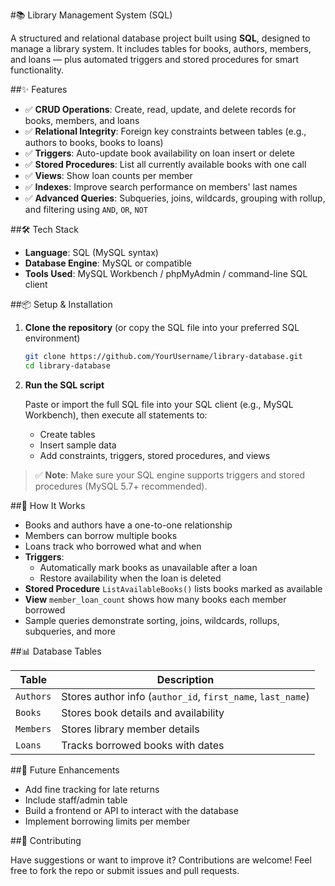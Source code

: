 #📚 Library Management System (SQL)

A structured and relational database project built using **SQL**, designed to manage a library system. It includes tables for books, authors, members, and loans — plus automated triggers and stored procedures for smart functionality.

##✨ Features

* ✅ **CRUD Operations**: Create, read, update, and delete records for books, members, and loans  
* ✅ **Relational Integrity**: Foreign key constraints between tables (e.g., authors to books, books to loans)  
* ✅ **Triggers**: Auto-update book availability on loan insert or delete  
* ✅ **Stored Procedures**: List all currently available books with one call  
* ✅ **Views**: Show loan counts per member  
* ✅ **Indexes**: Improve search performance on members' last names  
* ✅ **Advanced Queries**: Subqueries, joins, wildcards, grouping with rollup, and filtering using `AND`, `OR`, `NOT`

##🛠️ Tech Stack

* **Language**: SQL (MySQL syntax)
* **Database Engine**: MySQL or compatible
* **Tools Used**: MySQL Workbench / phpMyAdmin / command-line SQL client

##📦 Setup & Installation

1. **Clone the repository** (or copy the SQL file into your preferred SQL environment)

   ```bash
   git clone https://github.com/YourUsername/library-database.git
   cd library-database
   ```

2. **Run the SQL script**

   Paste or import the full SQL file into your SQL client (e.g., MySQL Workbench), then execute all statements to:

   * Create tables  
   * Insert sample data  
   * Add constraints, triggers, stored procedures, and views

> ✅ **Note**: Make sure your SQL engine supports triggers and stored procedures (MySQL 5.7+ recommended).

##🧠 How It Works

* Books and authors have a one-to-one relationship  
* Members can borrow multiple books  
* Loans track who borrowed what and when  
* **Triggers**:  
  * Automatically mark books as unavailable after a loan  
  * Restore availability when the loan is deleted  
* **Stored Procedure** `ListAvailableBooks()` lists books marked as available  
* **View** `member_loan_count` shows how many books each member borrowed  
* Sample queries demonstrate sorting, joins, wildcards, rollups, subqueries, and more

##📊 Database Tables

| Table     | Description                          |
|-----------|--------------------------------------|
| `Authors` | Stores author info (`author_id`, `first_name`, `last_name`) |
| `Books`   | Stores book details and availability |
| `Members` | Stores library member details        |
| `Loans`   | Tracks borrowed books with dates     |

##🚀 Future Enhancements

* Add fine tracking for late returns  
* Include staff/admin table  
* Build a frontend or API to interact with the database  
* Implement borrowing limits per member  

##🤝 Contributing

Have suggestions or want to improve it? Contributions are welcome! Feel free to fork the repo or submit issues and pull requests.
